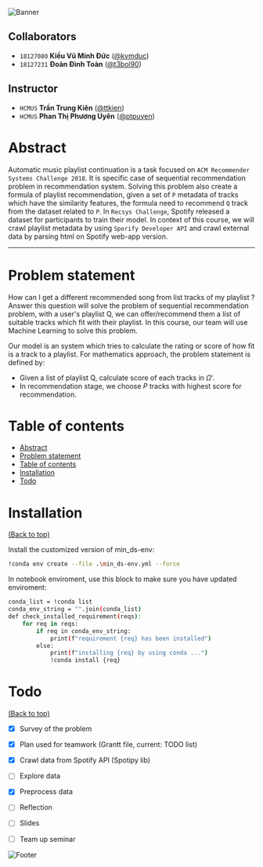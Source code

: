 <!-- Add banner here -->
![Banner](https://i.imgur.com/j4SyTWD.png)



## Collaborators
- `18127080` **Kiều Vũ Minh Đức** ([@kvmduc](https://github.com/kvmduc))
- `18127231` **Đoàn Đình Toàn** ([@t3bol90](https://github.com/t3bol90))
## Instructor
- `HCMUS` **Trần Trung Kiên** ([@ttkien](ttkien@fit.hcmus.edu.vn))
- `HCMUS` **Phan Thị Phương Uyên** ([@ptpuyen](ptpuyen@fit.hcmus.edu.vn))

# Abstract

Automatic music playlist continuation is a task focused on `ACM Recommender Systems Challenge 2018`. It is specific case of sequential recommendation problem in recommendation system. Solving this problem also create a formula of playlist recommendation, given a set of `P` metadata of tracks which have the similarity features, the formula need to recommend `Q` track from the dataset related to `P`. In `Recsys Challenge`, Spotify released a dataset for participants to train their model. In context of this course, we will crawl playlist metadata by using `Sporify Developer API` and crawl external  data by parsing html on Spotify web-app version.

---
<div style="page-break-after: always"></div>

# Problem statement
How can I get a different recommended song from list tracks of my playlist ? Answer this question will solve the problem of sequential recommendation problem, with a user's playlist Q, we can offer/recommend them a list of suitable tracks which fit with their playlist. In this course, our team will use Machine Learning to solve this problem.

Our model is an system which tries to calculate the rating or score of how fit is a track to a playlist. For mathematics approach, the problem statement is defined by:
- Given a list of playlist Q, calculate score of each tracks in $\Omega'$.
- In recommendation stage, we choose $P$ tracks with highest score for recommendation.

# Table of contents

- [Abstract](#abstract)
- [Problem statement](#problem-statement)
- [Table of contents](#table-of-contents)
- [Installation](#installation)
- [Todo](#todo)

# Installation
[(Back to top)](#table-of-contents)

Install the customized version of min_ds-env:
```bash
!conda env create --file .\min_ds-env.yml --force
```
In notebook enviroment, use this block to make sure you have updated enviroment:
```bash
conda_list = !conda list
conda_env_string = "".join(conda_list)
def check_installed_requirement(reqs):
    for req in reqs:
        if req in conda_env_string:
            print(f"requirement {req} has been installed")
        else:
            print(f"installing {req} by using conda ...")
            !conda install {req}
```

<!-- (remove in final submission) -->
# Todo 
[(Back to top)](#table-of-contents)

- [x] Survey of the problem
- [x] Plan used for teamwork (Grantt file, current: TODO list) 
- [x] Crawl data from Spotify API (Spotipy lib)
- [ ] Explore data 
- [x] Preprocess data
- [ ] Reflection
- [ ] Slides
- [ ] Team up seminar


![Footer](https://i.imgur.com/PSMD4pJ.png)
